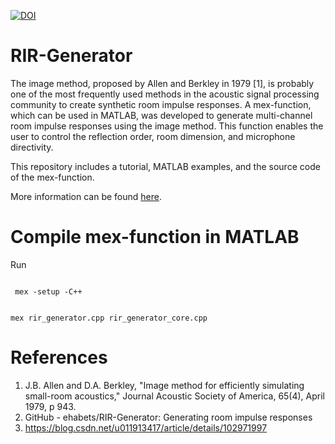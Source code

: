 [![DOI](https://zenodo.org/badge/55851714.svg)](https://zenodo.org/badge/latestdoi/55851714)

# RIR-Generator

The image method, proposed by Allen and Berkley in 1979 [1], is probably one of the most frequently used methods in the acoustic signal processing community to create synthetic room impulse responses. 
A mex-function, which can be used in MATLAB, was developed to generate multi-channel room impulse responses using the image method. 
This function enables the user to control the reflection order, room dimension, and microphone directivity. 

This repository includes a tutorial, MATLAB examples, and the source code of the mex-function.

More information can be found [here](https://www.audiolabs-erlangen.de/fau/professor/habets/software/rir-generator).

# Compile mex-function in MATLAB

Run

<code>
 mex -setup -C++
  
 mex rir_generator.cpp rir_generator_core.cpp
</code>

# References

1. J.B. Allen and D.A. Berkley, "Image method for efficiently simulating small-room acoustics," Journal Acoustic Society of America, 65(4), April 1979, p 943.
2. GitHub - ehabets/RIR-Generator: Generating room impulse responses
3. https://blog.csdn.net/u011913417/article/details/102971997